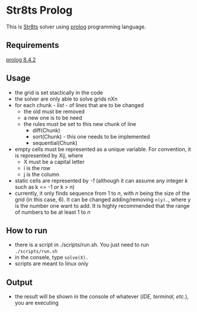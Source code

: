 # Str8ts Prolog
This is [Str8ts](https://www.janko.at/Raetsel/Straights/index.htm) solver using [prolog](https://pt.wikipedia.org/wiki/Prolog) programming language.

## Requirements
[prolog 8.4.2](https://www.swi-prolog.org/download/stable)

## Usage
- the grid is set stactically in the code
- the solver are only able to solve grids nXn
- for each chunk - _list_ - of lines that are to be changed
    - the old must be removed
    - a new one is to be need
    - the rules must be set to this new chunk of line
        - diff(Chunk)
        - sort(Chunk) - this one needs to be implemented
        - sequential(Chunk)
- empty cells must be represented as a unique variable. For convention, it is represented by _Xij_, where
    - X must be a capital letter
    - i is the row
    - j is the column
- static cells are represented by _-1_ (although it can assume any integer _k_ such as k <= -1 _or_ k > n)
- currently, it only finds sequence from 1 to _n_, with _n_ being the size of the grid (in this case, 6). It can be changed adding/removing `n(y).`, where y is the number one want to add. It is highly recommended that the range of numbers to be at least 1 to _n_

## How to run
- there is a script in ./scripts/run.sh. You just need to run `./scripts/run.sh`
- in the consele, type `solve(X).`
- scripts are meant to linux only

## Output
- the result will be shown in the console of whatever (_IDE, terminal, etc._), you are executing